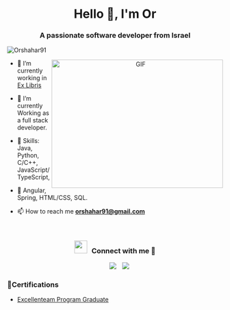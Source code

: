 <h1 align="center">Hello 👋, I'm Or </h1>

<h3 align="center">A passionate software developer from Israel</h3>

<p align="left"> <img src="https://komarev.com/ghpvc/?username=Orshahar91&label=Profile%20views&color=0e75b6&style=flat" alt="Orshahar91" /> </p>

<a target="_blank" align="center">
  <img align="right" top="500" height="300" width="400" alt="GIF" src="https://media.giphy.com/media/SWoSkN6DxTszqIKEqv/giphy.gif">
</a>

- 🔭 I’m currently working in <a href="https://exlibrisgroup.com/" target="blank">Ex Libris</a>

- 🌱 I’m currently Working as a full stack developer.

- 💪 Skills: Java, Python, C/C++, JavaScript/TypeScript,
- 💪 Angular, Spring, HTML/CSS, SQL.
- 📫 How to reach me **orshahar91@gmail.com**

<!-- - 📄 Know about my experiences <a href="https://github.com/Orshahar91/Me/blob/master/Resume.pdf" target="blank">Resume</a> -->
<br/>
<h3 align="center" > <img src="https://media.giphy.com/media/iY8CRBdQXODJSCERIr/giphy.gif" width="30" height="30" style="margin-right: 10px;">Connect with me 🤝 </h3>

<p align="center">

 <div align="center"  class="icons-social" style="margin-left: 10px;">
        <a style="margin-left: 10px;"  target="_blank" href="https://www.linkedin.com/in/or-shahar-exl/">
			<img src="https://img.icons8.com/doodle/40/000000/linkedin--v2.png"></a>
        <a style="margin-left: 10px;" target="_blank" href="https://github.com/Orshahar91">
		<img src="https://img.icons8.com/doodle/40/000000/github--v1.png"></a>
<!-- 		<a style="margin-left: 5px;" target="_blank" href="https://github.com/Orshahar91/Me/blob/master/Resume.pdf">
					<img src="https://img.icons8.com/plasticine/0.5x/resume.png" ></a> -->
      </div>

</p>


### :memo:Certifications
- [Excellenteam Program Graduate](https://credly.com/badges/f7b3edd9-a805-49a6-92dd-7d058de4af75/public_url)

